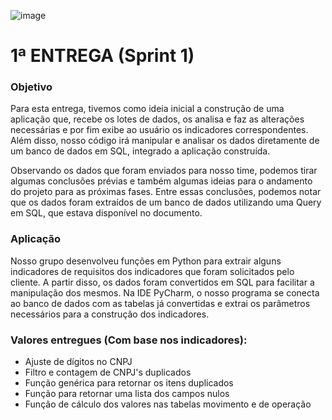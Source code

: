 ![image](https://user-images.githubusercontent.com/57918707/81295850-6e8c7d00-9047-11ea-98ea-f68549174851.png)

# 1ª ENTREGA (Sprint 1)

### Objetivo
<p>Para esta entrega, tivemos como ideia inicial a construção de uma aplicação que, recebe os lotes de dados, os analisa e faz as alterações necessárias e por fim exibe ao usuário os indicadores correspondentes. Além disso, nosso código irá manipular e analisar os dados diretamente de um banco de dados em SQL, integrado a aplicação construída.</p>
<p>Observando os dados que foram enviados para nosso time, podemos tirar algumas conclusões prévias e também algumas ideias para o andamento do projeto para as próximas fases. Entre essas conclusões, podemos notar que os dados foram extraídos de um banco de dados utilizando uma Query em SQL, que estava disponível no documento.</p>

### Aplicação
<p>Nosso grupo desenvolveu funções em Python para extrair alguns indicadores de requisitos dos indicadores que foram solicitados pelo cliente. A partir disso, os dados foram convertidos em SQL para facilitar a manipulação dos mesmos. Na IDE PyCharm, o nosso programa se conecta ao banco de dados com as tabelas já convertidas e extrai os parâmetros necessários para a construção dos indicadores.</p>

### Valores entregues (Com base nos indicadores): 
- Ajuste de dígitos no CNPJ
- Filtro e contagem de CNPJ's duplicados
- Função genérica para retornar os itens duplicados
- Função para retornar uma lista dos campos nulos
- Função de cálculo dos valores nas tabelas movimento e de operação
